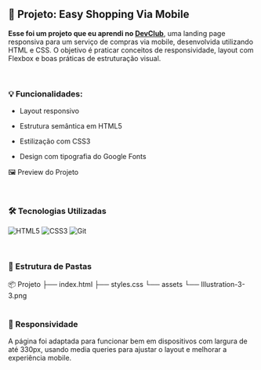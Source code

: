 ## 🛒 Projeto: Easy Shopping Via Mobile
<b>Esse foi um projeto que eu aprendi no <a href="https://rodolfomori.com.br">DevClub</a></b>, uma landing page responsiva para um serviço de compras via mobile, desenvolvida utilizando HTML e CSS. O objetivo é praticar conceitos de responsividade, layout com Flexbox e boas práticas de estruturação visual.


<br>

<h3>💡 Funcionalidades:</h3>

- Layout responsivo

- Estrutura semântica em HTML5

- Estilização com CSS3

- Design com tipografia do Google Fonts

🖼️ Preview do Projeto


<br>
<h3>🛠 Tecnologias Utilizadas</h3>

![HTML5](https://img.shields.io/badge/HTML5-E34F26?style=flat&logo=html5&logoColor=white)
![CSS3](https://img.shields.io/badge/CSS3-1572B6?style=flat&logo=css3&logoColor=white)
![Git](https://img.shields.io/badge/Git-F05032?style=flat&logo=git&logoColor=white) 

<br>

<h3>📁 Estrutura de Pastas</h3>

📦 Projeto
├── index.html
├── styles.css
└── assets
    └── Illustration-3-3.png
<br>
<br>

<h3>📱 Responsividade</h3>

A página foi adaptada para funcionar bem em dispositivos com largura de até 330px, usando media queries para ajustar o layout e melhorar a experiência mobile.
<br>
<br>



